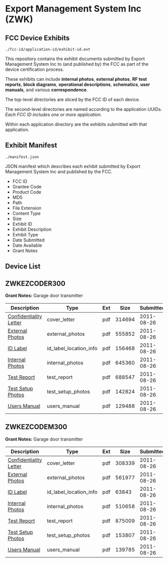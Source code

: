 # Export Management System Inc (ZWK)
## FCC Device Exhibits

```
./fcc-id/application-id/exhibit-id.ext
```

This repository contains the exhibit documents submitted by Export Management System Inc to (and published by) the FCC as part of the device certification process.

These exhibits can include **internal photos**, **external photos**, **RF test reports**, **block diagrams**, **operational descriptions**, **schematics**, **user manuals**, and various **correspondence**.

The top-level directories are sliced by the FCC ID of each device.

The second-level directories are named according to the application UUIDs. *Each FCC ID includes one or more application.*

Within each application directory are the exhibits submitted with that application. 

## Exhibit Manifest

```
./manifest.json
```

JSON manifest which describes each exhibit submitted by Export Management System Inc and published by the FCC.

- FCC ID
- Grantee Code
- Product Code
- MD5
- Path
- File Extension
- Content Type
- Size
- Exhibit ID
- Exhibit Description
- Exhibit Type
- Date Submitted
- Date Available
- Grant Notes

## Device List
## ZWKEZCODER300
**Grant Notes:** Garage door transmitter

| Description | Type | Ext | Size | Submitted | Available |
| ----------- | ---- | --- | ---- | --------- | --------- |
| [Confidentiality Letter](ZWKEZCODER300/a35758be048e36e003cfb3d526bb19dc/1529982.pdf) | cover_letter | pdf | 314694 | 2011-08-26 | 2011-08-26 |
| [External Photos](ZWKEZCODER300/a35758be048e36e003cfb3d526bb19dc/1529983.pdf) | external_photos | pdf | 555852 | 2011-08-26 | 2011-08-26 |
| [ID Label](ZWKEZCODER300/a35758be048e36e003cfb3d526bb19dc/1529984.pdf) | id_label_location_info | pdf | 156468 | 2011-08-26 | 2011-08-26 |
| [Internal Photos](ZWKEZCODER300/a35758be048e36e003cfb3d526bb19dc/1529985.pdf) | internal_photos | pdf | 645360 | 2011-08-26 | 2011-08-26 |
| [Test Report](ZWKEZCODER300/a35758be048e36e003cfb3d526bb19dc/1529989.pdf) | test_report | pdf | 688547 | 2011-08-26 | 2011-08-26 |
| [Test Setup Photos](ZWKEZCODER300/a35758be048e36e003cfb3d526bb19dc/1529990.pdf) | test_setup_photos | pdf | 142824 | 2011-08-26 | 2011-08-26 |
| [Users Manual](ZWKEZCODER300/a35758be048e36e003cfb3d526bb19dc/1529991.pdf) | users_manual | pdf | 129488 | 2011-08-26 | 2011-08-26 |
## ZWKEZCODEM300
**Grant Notes:** Garage door transmitter

| Description | Type | Ext | Size | Submitted | Available |
| ----------- | ---- | --- | ---- | --------- | --------- |
| [Confidentiality Letter](ZWKEZCODEM300/585e2ffd4469a4fb7b101d5bc413e491/1529971.pdf) | cover_letter | pdf | 308339 | 2011-08-26 | 2011-08-26 |
| [External Photos](ZWKEZCODEM300/585e2ffd4469a4fb7b101d5bc413e491/1529972.pdf) | external_photos | pdf | 561977 | 2011-08-26 | 2011-08-26 |
| [ID Label](ZWKEZCODEM300/585e2ffd4469a4fb7b101d5bc413e491/1529973.pdf) | id_label_location_info | pdf | 63843 | 2011-08-26 | 2011-08-26 |
| [Internal Photos](ZWKEZCODEM300/585e2ffd4469a4fb7b101d5bc413e491/1529974.pdf) | internal_photos | pdf | 510658 | 2011-08-26 | 2011-08-26 |
| [Test Report](ZWKEZCODEM300/585e2ffd4469a4fb7b101d5bc413e491/1529978.pdf) | test_report | pdf | 875009 | 2011-08-26 | 2011-08-26 |
| [Test Setup Photos](ZWKEZCODEM300/585e2ffd4469a4fb7b101d5bc413e491/1529979.pdf) | test_setup_photos | pdf | 153807 | 2011-08-26 | 2011-08-26 |
| [Users Manual](ZWKEZCODEM300/585e2ffd4469a4fb7b101d5bc413e491/1529980.pdf) | users_manual | pdf | 139785 | 2011-08-26 | 2011-08-26 |
